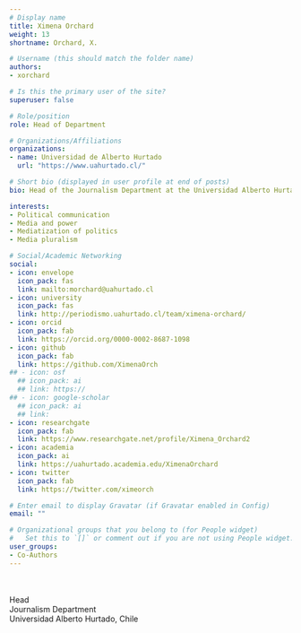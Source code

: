 ```yaml
---
# Display name
title: Ximena Orchard
weight: 13
shortname: Orchard, X.

# Username (this should match the folder name)
authors:
- xorchard

# Is this the primary user of the site?
superuser: false

# Role/position
role: Head of Department

# Organizations/Affiliations
organizations:
- name: Universidad de Alberto Hurtado
  url: "https://www.uahurtado.cl/"

# Short bio (displayed in user profile at end of posts)
bio: Head of the Journalism Department at the Universidad Alberto Hurtado, Chile.

interests:
- Political communication
- Media and power
- Mediatization of politics
- Media pluralism

# Social/Academic Networking
social:
- icon: envelope
  icon_pack: fas
  link: mailto:morchard@uahurtado.cl
- icon: university
  icon_pack: fas
  link: http://periodismo.uahurtado.cl/team/ximena-orchard/
- icon: orcid
  icon_pack: fab
  link: https://orcid.org/0000-0002-8687-1098
- icon: github
  icon_pack: fab
  link: https://github.com/XimenaOrch
## - icon: osf
  ## icon_pack: ai
  ## link: https://
## - icon: google-scholar
  ## icon_pack: ai
  ## link:
- icon: researchgate
  icon_pack: fab
  link: https://www.researchgate.net/profile/Ximena_Orchard2
- icon: academia
  icon_pack: ai
  link: https://uahurtado.academia.edu/XimenaOrchard
- icon: twitter
  icon_pack: fab
  link: https://twitter.com/ximeorch

# Enter email to display Gravatar (if Gravatar enabled in Config)
email: ""

# Organizational groups that you belong to (for People widget)
#   Set this to `[]` or comment out if you are not using People widget.
user_groups:
- Co-Authors
---
```


\
\
Head \
Journalism Department \
Universidad Alberto Hurtado, Chile

